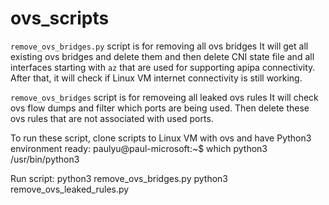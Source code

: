 # ovs_scripts

`remove_ovs_bridges.py` script is for removing all ovs bridges
It will get all existing ovs bridges and delete them and then delete CNI state file 
and all interfaces starting with `az` that are used for supporting apipa connectivity. After that,
it will check if Linux VM internet connectivity is still working.

`remove_ovs_bridges` script is for removeing all leaked ovs rules
It will check ovs flow dumps and filter which ports are being used. Then delete these ovs rules that
are not associated with used ports.

To run these script, clone scripts to Linux VM with ovs and have Python3 environment ready:
paulyu@paul-microsoft:~$ which python3
/usr/bin/python3

Run script:
python3 remove_ovs_bridges.py
python3 remove_ovs_leaked_rules.py
